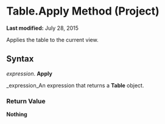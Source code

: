 
# Table.Apply Method (Project)

 **Last modified:** July 28, 2015

Applies the table to the current view.

## Syntax

 _expression_. **Apply**

 _expression_An expression that returns a  **Table** object.


### Return Value

 **Nothing**

